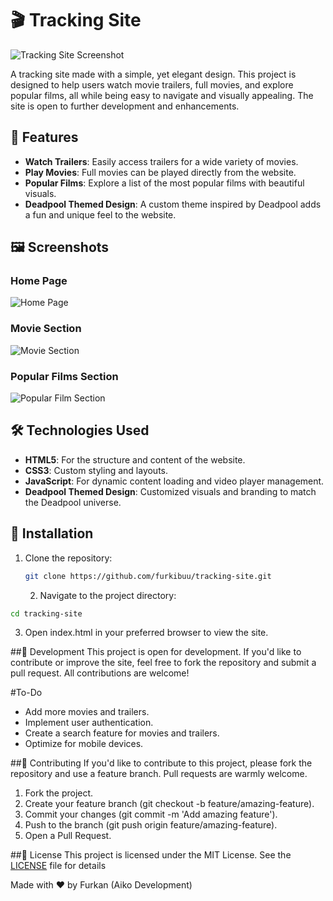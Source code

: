 # 🎬 Tracking Site

![Tracking Site Screenshot](https://your-screenshot-link.com) <!-- Proje ekran görüntüsünü buraya ekle -->

A tracking site made with a simple, yet elegant design. This project is designed to help users watch movie trailers, full movies, and explore popular films, all while being easy to navigate and visually appealing. The site is open to further development and enhancements.

## 🌟 Features

- **Watch Trailers**: Easily access trailers for a wide variety of movies.
- **Play Movies**: Full movies can be played directly from the website.
- **Popular Films**: Explore a list of the most popular films with beautiful visuals.
- **Deadpool Themed Design**: A custom theme inspired by Deadpool adds a fun and unique feel to the website.

## 🖼 Screenshots

### Home Page
![Home Page](https://github.com/user-attachments/assets/7bd9861a-421a-4294-816d-828e26f0db52)


### Movie Section
![Movie Section](https://github.com/user-attachments/assets/01f6e24b-7e22-4c31-ae76-61225d174f1c)


### Popular Films Section
![Popular Film Section](https://github.com/user-attachments/assets/ab3d12a4-4ba0-4d4b-9fd6-238ecd8a33f4)


## 🛠️ Technologies Used

- **HTML5**: For the structure and content of the website.
- **CSS3**: Custom styling and layouts.
- **JavaScript**: For dynamic content loading and video player management.
- **Deadpool Themed Design**: Customized visuals and branding to match the Deadpool universe.

## 🚀 Installation

1. Clone the repository:

   ```bash
   git clone https://github.com/furkibuu/tracking-site.git
   ```

   2. Navigate to the project directory:

```bash
cd tracking-site
```
3. Open index.html in your preferred browser to view the site.

##👾 Development
This project is open for development. If you'd like to contribute or improve the site, feel free to fork the repository and submit a pull request. All contributions are welcome!

#To-Do
- Add more movies and trailers.
- Implement user authentication.
- Create a search feature for movies and trailers.
- Optimize for mobile devices.

##🤝 Contributing
If you'd like to contribute to this project, please fork the repository and use a feature branch. Pull requests are warmly welcome.

1. Fork the project.
2. Create your feature branch (git checkout -b feature/amazing-feature).
3. Commit your changes (git commit -m 'Add amazing feature').
4. Push to the branch (git push origin feature/amazing-feature).
5. Open a Pull Request.

##📄 License
This project is licensed under the MIT License. See the [LICENSE](https://github.com/furkibuu/tracking-site/blob/main/LICENSE) file for details

Made with ❤️ by Furkan (Aiko Development)

